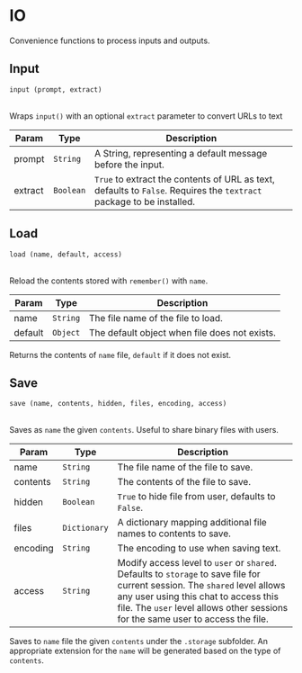 # IO

Convenience functions to process inputs and outputs.

## Input

`input (prompt, extract)` <br/><br/>

Wraps `input()` with an optional `extract` parameter to convert URLs to text

| Param | Type | Description |
| --- | --- | --- |
| prompt | <code>String</code> | A String, representing a default message before the input. |
| extract | <code>Boolean</code> | `True` to extract the contents of URL as text, defaults to `False`. Requires the `textract` package to be installed.

## Load

`load (name, default, access)` <br/><br/>

Reload the contents stored with `remember()` with `name`.

| Param | Type | Description |
| --- | --- | --- |
| name | <code>String</code> | The file name of the file to load. |
| default | <code>Object</code> | The default object when file does not exists. |

Returns the contents of `name` file, `default` if it does not exist.

## Save

`save (name, contents, hidden, files, encoding, access)` <br/><br/>

Saves as `name` the given `contents`. Useful to share binary files with users.

| Param | Type | Description |
| --- | --- | --- |
| name | <code>String</code> | The file name of the file to save. |
| contents | <code>String</code> | The contents of the file to save. |
| hidden | <code>Boolean</code> | `True` to hide file from user, defaults to `False`. |
| files | <code>Dictionary</code> | A dictionary mapping additional file names to contents to save. |
| encoding | <code>String</code> | The encoding to use when saving text. |
| access | <code>String</code> | Modify access level to `user` or `shared`. Defaults to `storage` to save file for current session. The `shared` level allows any user using this chat to access this file. The `user` level allows other sessions for the same user to access the file. |

Saves to `name` file the given `contents` under the `.storage` subfolder. An appropriate extension for the `name` will be generated based on the type of `contents`.
